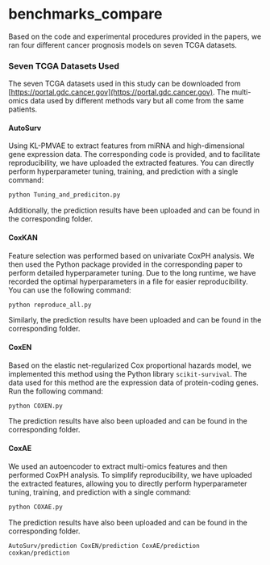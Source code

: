 # benchmarks_compare
Based on the code and experimental procedures provided in the papers, we ran four different cancer prognosis models on seven TCGA datasets.

### Seven TCGA Datasets Used

The seven TCGA datasets used in this study can be downloaded from [https://portal.gdc.cancer.gov](https://portal.gdc.cancer.gov). The multi-omics data used by different methods vary but all come from the same patients.

#### AutoSurv

Using KL-PMVAE to extract features from miRNA and high-dimensional gene expression data. The corresponding code is provided, and to facilitate reproducibility, we have uploaded the extracted features. You can directly perform hyperparameter tuning, training, and prediction with a single command:

```bash
python Tuning_and_prediciton.py
```

Additionally, the prediction results have been uploaded and can be found in the corresponding folder.

#### CoxKAN

Feature selection was performed based on univariate CoxPH analysis. We then used the Python package provided in the corresponding paper to perform detailed hyperparameter tuning. Due to the long runtime, we have recorded the optimal hyperparameters in a file for easier reproducibility. You can use the following command:

```bash
python reproduce_all.py
```

Similarly, the prediction results have been uploaded and can be found in the corresponding folder.

#### CoxEN

Based on the elastic net-regularized Cox proportional hazards model, we implemented this method using the Python library `scikit-survival`. The data used for this method are the expression data of protein-coding genes. Run the following command:

```bash
python COXEN.py
```

The prediction results have also been uploaded and can be found in the corresponding folder.

#### CoxAE

We used an autoencoder to extract multi-omics features and then performed CoxPH analysis. To simplify reproducibility, we have uploaded the extracted features, allowing you to directly perform hyperparameter tuning, training, and prediction with a single command:

```bash
python COXAE.py
```

The prediction results have also been uploaded and can be found in the corresponding folder.
```
AutoSurv/prediction CoxEN/prediction CoxAE/prediction coxkan/prediction
